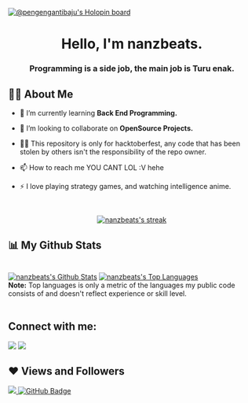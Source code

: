 [![@pengengantibaju's Holopin board](https://holopin.io/api/user/board?user=pengengantibaju)](https://holopin.io/@pengengantibaju)

<h1 align="center">Hello, I'm nanzbeats.</h1>
<h3 align="center">Programming is a side job, the main job is Turu enak.</h3>


## 🙋‍♂️ About Me

- 🌱 I’m currently learning **Back End Programming.**

- 👯 I’m looking to collaborate on **OpenSource Projects.**

- 👨‍💻 This repository is only for hacktoberfest, any code that has been stolen by others isn't the responsibility of the repo owner.

- 📫 How to reach me YOU CANT LOL :V hehe

- ⚡ I love playing strategy games, and watching intelligence anime.

<br/>

<p align="center">
    <a href="https://github.com/nanzbeats/github-readme-streak-stats">
        <img title="🔥 Get streak stats for your profile at git.io/streak-stats" alt="nanzbeats's streak" src="https://github-readme-streak-stats.herokuapp.com/?user=nanzbeats&theme=black-ice&hide_border=true&stroke=0000&background=060A0CD0"/>
    </a>
</p>

## 📊 My Github Stats

  <br/>
    <a href="https://github.com/nanzbeats/github-readme-stats"><img alt="nanzbeats's Github Stats" src="https://github-readme-stats.vercel.app/api?username=nanzbeats&show_icons=true&count_private=true&theme=react&hide_border=true&bg_color=0D1117" /></a>
  <a href="https://github.com/nanzbeats/github-readme-stats"><img alt="nanzbeats's Top Languages" src="https://github-readme-stats.vercel.app/api/top-langs/?username=nanzbeats&langs_count=8&count_private=true&layout=compact&theme=react&hide_border=true&bg_color=0D1117" /></a>
  <br/>
  <b>Note:</b> Top languages is only a metric of the languages my public code consists of and doesn't reflect experience or skill level.

<br/>
<br/>

## Connect with me:
<p align="left">

<a href = "https://twitter.com/nanda_motivator"><img src="https://img.icons8.com/fluent/48/000000/twitter.png"/></a>
<a href = "https://www.instagram.com/nandacrit/"><img src="https://img.icons8.com/fluent/48/000000/instagram-new.png"/></a>

</p>


## ❤ Views and Followers
<a href="https://github.com/Meghna-DAS/github-profile-views-counter">
    <img src="https://komarev.com/ghpvc/?username=nanzbeats">
</a>
<a href="https://github.com/nanzbeats?tab=followers"><img src="https://img.shields.io/github/followers/nanzbeats?label=Followers&style=social" alt="GitHub Badge"></a>
